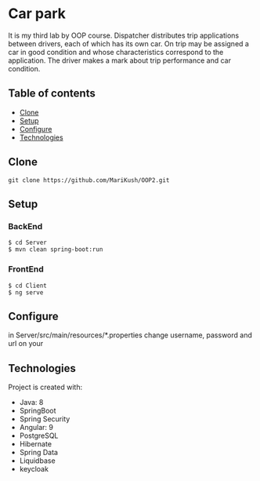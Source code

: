 # Car park
It is my third lab by OOP course. 
Dispatcher distributes trip applications between drivers, each of which has its own car. On trip may be assigned 
a car in good condition and whose characteristics correspond to the application. The driver makes a mark about
trip performance and car condition.

## Table of contents
* [Clone](#Clone)
* [Setup](#Setup)
* [Configure](#Configure)
* [Technologies](#technologies)

## Clone
```
git clone https://github.com/MariKush/OOP2.git
```

## Setup 
### BackEnd
```
$ cd Server
$ mvn clean spring-boot:run
```
### FrontEnd
```
$ cd Client
$ ng serve
```

## Configure
in Server/src/main/resources/*.properties change username, password and url on your

## Technologies
Project is created with:
* Java: 8
* SpringBoot
* Spring Security
* Angular: 9
* PostgreSQL
* Hibernate
* Spring Data
* Liquidbase
* keycloak
